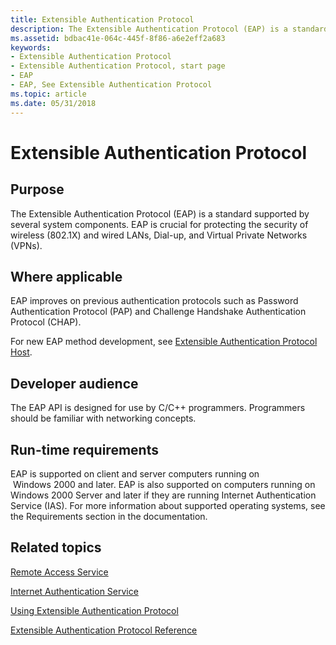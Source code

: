 ```yaml
---
title: Extensible Authentication Protocol
description: The Extensible Authentication Protocol (EAP) is a standard supported by several system components. EAP is crucial for protecting the security of wireless (802.1X) and wired LANs, Dial-up, and Virtual Private Networks (VPNs).
ms.assetid: bdbac41e-064c-445f-8f86-a6e2eff2a683
keywords:
- Extensible Authentication Protocol
- Extensible Authentication Protocol, start page
- EAP
- EAP, See Extensible Authentication Protocol
ms.topic: article
ms.date: 05/31/2018
---
```


# Extensible Authentication Protocol

## Purpose

The Extensible Authentication Protocol (EAP) is a standard supported by several system components. EAP is crucial for protecting the security of wireless (802.1X) and wired LANs, Dial-up, and Virtual Private Networks (VPNs).

## Where applicable

EAP improves on previous authentication protocols such as Password Authentication Protocol (PAP) and Challenge Handshake Authentication Protocol (CHAP).

For new EAP method development, see [Extensible Authentication Protocol Host](https://docs.microsoft.com/previous-versions/windows/desktop/eaphost/portal).

## Developer audience

The EAP API is designed for use by C/C++ programmers. Programmers should be familiar with networking concepts.

## Run-time requirements

EAP is supported on client and server computers running on  Windows 2000 and later. EAP is also supported on computers running on Windows 2000 Server and later if they are running Internet Authentication Service (IAS). For more information about supported operating systems, see the Requirements section in the documentation.

## Related topics

<dl> <dt>


</dt> <dt>

[Remote Access Service](https://docs.microsoft.com/windows/desktop/RRAS/remote-access-start-page)
</dt> <dt>


</dt> <dt>

[Internet Authentication Service](https://docs.microsoft.com/windows/desktop/Nps/ias-extensions)
</dt> <dt>


</dt> <dt>

[Using Extensible Authentication Protocol](about-extenstible-authentication-protocol-and-eaphhost.md)
</dt> <dt>


</dt> <dt>

[Extensible Authentication Protocol Reference](extensible-authentication-protocol-reference.md)
</dt> </dl>

 

 




